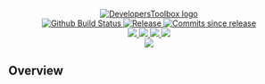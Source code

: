 <p align="center">
    <a href="https://github.com/DevelopersToolbox/">
        <img src="https://cdn.wolfsoftware.io/assets/images/github/organisations/developerstoolbox/black-and-white-circle-256.png" alt="DevelopersToolbox logo" />
    </a>
    <br />
    <a href="https://github.com/DevelopersToolbox/label-test/actions/workflows/cicd-pipeline.yml">
        <img src="https://img.shields.io/github/workflow/status/DevelopersToolbox/label-test/CICD%20Pipeline/master?style=for-the-badge" alt="Github Build Status">
    </a>
    <a href="https://github.com/DevelopersToolbox/label-test/releases/latest">
        <img src="https://img.shields.io/github/v/release/DevelopersToolbox/label-test?color=blue&label=Latest%20Release&style=for-the-badge" alt="Release">
    </a>
    <a href="https://github.com/DevelopersToolbox/label-test/releases/latest">
        <img src="https://img.shields.io/github/commits-since/DevelopersToolbox/label-test/latest.svg?color=blue&style=for-the-badge" alt="Commits since release">
    </a>
    <br />
    <a href=".github/CODE_OF_CONDUCT.md">
        <img src="https://img.shields.io/badge/Code%20of%20Conduct-blue?style=for-the-badge" />
    </a>
    <a href=".github/CONTRIBUTING.md">
        <img src="https://img.shields.io/badge/Contributing-blue?style=for-the-badge" />
    </a>
    <a href=".github/SECURITY.md">
        <img src="https://img.shields.io/badge/Report%20Security%20Concern-blue?style=for-the-badge" />
    </a>
    <a href="https://github.com/DevelopersToolbox/label-test/issues">
        <img src="https://img.shields.io/badge/Get%20Support-blue?style=for-the-badge" />
    </a>
    <br />
    <a href="https://wolfsoftware.io/">
        <img src="https://img.shields.io/badge/Created%20by%20Wolf%20Software-blue?style=for-the-badge" />
    </a>
</p>

## Overview
